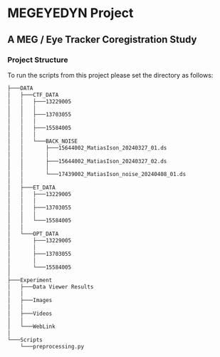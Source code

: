 # MEGEYEDYN Project
## A MEG / Eye Tracker Coregistration Study
### Project Structure
To run the scripts from this project please set the directory as follows:

```bash
├───DATA
│   ├───CTF_DATA
│   │   ├───13229005
│   │   │
│   │   ├───13703055
│   │   │   
│   │   ├───15584005
│   │   │               
│   │   └───BACK_NOISE
│   │       ├───15644002_MatiasIson_20240327_01.ds
│   │       │       
│   │       ├───15644002_MatiasIson_20240327_02.ds
│   │       │       
│   │       └───17439002_MatiasIson_noise_20240408_01.ds
│   │               
│   ├───ET_DATA
│   │   ├───13229005
│   │   │           
│   │   ├───13703055
│   │   │           
│   │   └───15584005
│   │              
│   └───OPT_DATA
│       ├───13229005
│       │       
│       ├───13703055
│       │       
│       └───15584005
│               
├───Experiment
│   ├───Data Viewer Results
│   │                   
│   ├───Images
│   │       
│   ├───Videos
│   │           
│   └───WebLink                 
│       
└───Scripts
    └───preprocessing.py
```
